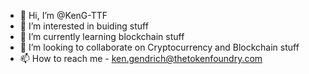 - 👋 Hi, I’m @KenG-TTF
- 👀 I’m interested in buiding stuff
- 🌱 I’m currently learning blockchain stuff
- 💞️ I’m looking to collaborate on Cryptocurrency and Blockchain stuff
- 📫 How to reach me - ken.gendrich@thetokenfoundry.com


